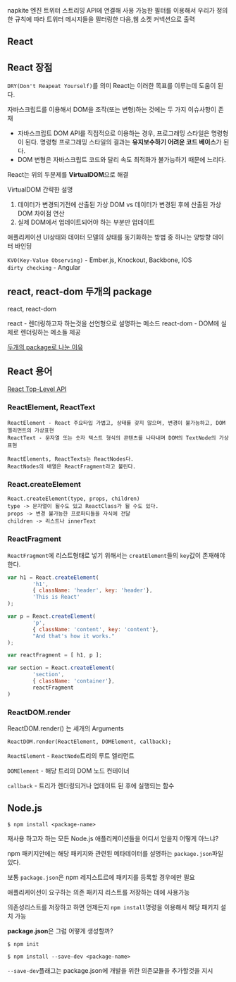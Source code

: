 napkite 엔진
트위터 스트리밍 API에 연결해 사용 가능한 필터를 이용해서 우리가 정의한 규칙에 따라 트위터 메시지들을 필터링한 다음,웹 소켓 커넥션으로 출력

## React

## React 장점
`DRY(Don't Reapeat Yourself)`를 의미 React는 이러한 목표를 이루는데 도움이 된다.<br>

자바스크립트를 이용해서 DOM을 조작(또는 변형)하는 것에는 두 가지 이슈사항이 존재
- 자바스크립트 DOM API를 직접적으로 이용하는 경우, 프로그래밍 스타일은 명령형이 된다.
  명령형 프로그래밍 스타일의 결과는 **유지보수하기 어려운 코드 베이스**가 된다.
- DOM 변형은 자바스크립트 코드와 달리 속도 최적화가 불가능하기 때문에 느리다.

React는 위의 두문제를 **VirtualDOM**으로 해결

VirtualDOM 간략한 설명<br>
1. 데이터가 변경되기전에 산출된 가상 DOM vs 데이터가 변경된 후에 산출된 가상 DOM 차이점 연산<br>
2. 실제 DOM에서 업데이트되어야 하는 부분만 업데이트<br>

애플리케이션 UI상태와 데이터 모델의 상태를 동기화하는 방법 중 하나는 양방향 데이터 바인딩

`KVO(Key-Value Observing)` - Ember.js, Knockout, Backbone, IOS<br>
`dirty checking` - Angular<br>


## react, react-dom 두개의 package
react, react-dom

react - 렌더링하고자 하는것을 선언형으로 설명하는 메소드
react-dom - DOM에 실제로 렌더링하는 메소들 제공

[두개의 package로 나눈 이유](http://facebook.github.io/react/blog/2015/07/03/react-v0.14-beta-1.html#two-packages)

## React 용어
[React Top-Level API](https://facebook.github.io/react/docs/top-level-api.html)

### ReactElement, ReactText
```
ReactElement - React 주요타입 가볍고, 상태를 갖지 않으며, 변경이 불가능하고, DOM 엘리먼트의 가상표현
ReactText - 문자열 또는 숫자 텍스트 형식의 콘텐츠를 나타내며 DOM의 TextNode의 가상표현

ReactElements, ReactTexts는 ReactNodes다.
ReactNodes의 배열은 ReactFragment라고 불린다.
```

### React.createElement
```
React.createElement(type, props, children)
type -> 문자열이 될수도 있고 ReactClass가 될 수도 있다.
props -> 변경 불가능한 프로퍼티들을 자식에 전달
children -> 리스트나 innerText
```

### ReactFragment
`ReactFragment`에 리스트형태로 넣기 위해서는 `creatElement`들의 `key`값이 존재해야한다.

```js
var h1 = React.createElement(
        'h1', 
        { className: 'header', key: 'header'},
        'This is React'
);

var p = React.createElement(
        'p',
        { className: 'content', key: 'content'},
        "And that's how it works."
);

var reactFragment = [ h1, p ];

var section = React.createElement(
        'section', 
        { className: 'container'},
        reactFragment
)
```

### ReactDOM.render
ReactDOM.render() 는 세개의 Arguments

```
ReactDOM.render(ReactElement, DOMElement, callback);
```

`ReactElement` - `ReactNode`트리의 루트 엘리먼트

`DOMElement` - 해당 트리의 DOM 노드 컨테이너

`callback` - 트리가 렌더링되거나 업데이트 된 후에 실행되는 함수



## Node.js
```
$ npm install <package-name>
```
재사용 하고자 하는 모든 Node.js 애플리케이션들을 어디서 얻을지 어떻게 아느냐?

npm 패키지안에는 해당 패키지와 관련된 메타데이터를 설명하는 `package.json`파일 있다.

보통 `package.json`은 npm 레지스트르에 패키지를 등록할 경우에만 필요

애플리케이션이 요구하는 의존 패키지 리스트를 저장하는 데에 사용가능

의존성리스트를 저장하고 하면 언제든지 `npm install`명령을 이용해서 해당 패키지 설치 가능

**package.json**은 그럼 어떻게 생성할까?
```
$ npm init
```

```
$ npm install --save-dev <package-name>
```
`--save-dev`플래그는 package.json에 개발을 위한 의존모듈을 추가할것을 지시
